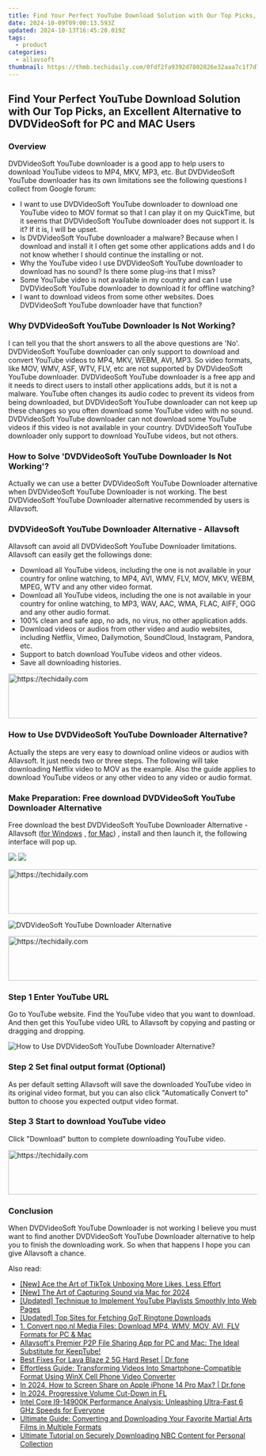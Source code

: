 ```yaml
---
title: Find Your Perfect YouTube Download Solution with Our Top Picks, an Excellent Alternative to DVDVideoSoft for PC and MAC Users
date: 2024-10-09T09:00:13.593Z
updated: 2024-10-13T16:45:20.019Z
tags:
  - product
categories:
  - allavsoft
thumbnail: https://thmb.techidaily.com/0fdf2fa9392d7802826e32aaa7c1f7d7a9d236164e77dff001f4eb865ae62af5.jpg
---
```


## Find Your Perfect YouTube Download Solution with Our Top Picks, an Excellent Alternative to DVDVideoSoft for PC and MAC Users

### Overview

DVDVideoSoft YouTube downloader is a good app to help users to download YouTube videos to MP4, MKV, MP3, etc. But DVDVideoSoft YouTube downloader has its own limitations see the following questions I collect from Google forum:

* I want to use DVDVideoSoft YouTube downloader to download one YouTube video to MOV format so that I can play it on my QuickTime, but it seems that DVDVideoSoft YouTube downloader does not support it. Is it? If it is, I will be upset.
* Is DVDVideoSoft YouTube downloader a malware? Because when I download and install it I often get some other applications adds and I do not know whether I should continue the installing or not.
* Why the YouTube video I use DVDVideoSoft YouTube downloader to download has no sound? Is there some plug-ins that I miss?
* Some YouTube video is not available in my country and can I use DVDVideoSoft YouTube downloader to download it for offline watching?
* I want to download videos from some other websites. Does DVDVideoSoft YouTube downloader have that function?

### Why DVDVideoSoft YouTube Downloader Is Not Working?

I can tell you that the short answers to all the above questions are 'No'. DVDVideoSoft YouTube downloader can only support to download and convert YouTube videos to MP4, MKV, WEBM, AVI, MP3\. So video formats, like MOV, WMV, ASF, WTV, FLV, etc are not supported by DVDVideoSoft YouTube downloader. DVDVideoSoft YouTube downloader is a free app and it needs to direct users to install other applications adds, but it is not a malware. YouTube often changes its audio codec to prevent its videos from being downloaded, but DVDVideoSoft YouTube downloader can not keep up these changes so you often download some YouTube video with no sound. DVDVideoSoft YouTube downloader can not download some YouTube videos if this video is not available in your country. DVDVideoSoft YouTube downloader only support to download YouTube videos, but not others.

### How to Solve 'DVDVideoSoft YouTube Downloader Is Not Working'?

Actually we can use a better DVDVideoSoft YouTube Downloader alternative when DVDVideoSoft YouTube Downloader is not working. The best DVDVideoSoft YouTube Downloader alternative recommended by users is Allavsoft.

### DVDVideoSoft YouTube Downloader Alternative - Allavsoft

Allavsoft can avoid all DVDVideoSoft YouTube Downloader limitations. Allavsoft can easily get the followings done:

* Download all YouTube videos, including the one is not available in your country for online watching, to MP4, AVI, WMV, FLV, MOV, MKV, WEBM, MPEG, WTV and any other video format.
* Download all YouTube videos, including the one is not available in your country for online watching, to MP3, WAV, AAC, WMA, FLAC, AIFF, OGG and any other audio format.
* 100% clean and safe app, no ads, no virus, no other application adds.
* Download videos or audios from other video and audio websites, including Netflix, Vimeo, Dailymotion, SoundCloud, Instagram, Pandora, etc.
* Support to batch download YouTube videos and other videos.
* Save all downloading histories.

<!-- affiliate ads begin -->
<a href="https://appsumo.8odi.net/c/5597632/2082542/7443" target="_top" id="2082542">
  <img src="//a.impactradius-go.com/display-ad/7443-2082542" border="0" alt="https://techidaily.com" width="728" height="90"/>
</a>
<img height="0" width="0" src="https://appsumo.8odi.net/i/5597632/2082542/7443" style="position:absolute;visibility:hidden;" border="0" />
<!-- affiliate ads end -->

### How to Use DVDVideoSoft YouTube Downloader Alternative?

Actually the steps are very easy to download online videos or audios with Allavsoft. It just needs two or three steps. The following will take downloading Netflix video to MOV as the example. Also the guide applies to download YouTube videos or any other video to any video or audio format.

### Make Preparation: Free download DVDVideoSoft YouTube Downloader Alternative

Free download the best DVDVideoSoft YouTube Downloader Alternative - Allavsoft ([for Windows](https://tools.techidaily.com/allavsoft/products/) , [for Mac](https://tools.techidaily.com/allavsoft/products/)) , install and then launch it, the following interface will pop up.

[![](https://www.allavsoft.com/how-to/../images/how-to/free-download-win.jpg)](https://tools.techidaily.com/allavsoft/products/) [![](https://www.allavsoft.com/how-to/../images/how-to/free-download-mac.jpg)](https://tools.techidaily.com/allavsoft/products/)

<!-- affiliate ads begin -->
<a href="https://ephamedtechinc.pxf.io/c/5597632/2136625/26400" target="_top" id="2136625">
  <img src="//a.impactradius-go.com/display-ad/26400-2136625" border="0" alt="https://techidaily.com" width="728" height="90"/>
</a>
<img height="0" width="0" src="https://ephamedtechinc.pxf.io/i/5597632/2136625/26400" style="position:absolute;visibility:hidden;" border="0" />
<!-- affiliate ads end -->

![DVDVideoSoft YouTube Downloader Alternative](https://www.allavsoft.com/how-to/../images/allavsoft/screen-shot-600.jpg)

<!-- affiliate ads begin -->
<a href="https://aligracehair.sjv.io/c/5597632/1896510/19272" target="_top" id="1896510">
  <img src="//a.impactradius-go.com/display-ad/19272-1896510" border="0" alt="https://techidaily.com" width="728" height="90"/>
</a>
<img height="0" width="0" src="https://aligracehair.sjv.io/i/5597632/1896510/19272" style="position:absolute;visibility:hidden;" border="0" />
<!-- affiliate ads end -->

### Step 1 Enter YouTube URL

Go to YouTube website. Find the YouTube video that you want to download. And then get this YouTube video URL to Allavsoft by copying and pasting or dragging and dropping.

![How to Use DVDVideoSoft YouTube Downloader Alternative?](https://www.allavsoft.com/how-to/../images/how-to/download-rtmp-video/download-rtmp-video.jpg)

### Step 2 Set final output format (Optional)

As per default setting Allavsoft will save the downloaded YouTube video in its original video format, but you can also click "Automatically Convert to" button to choose you expected output video format.

### Step 3 Start to download YouTube video

Click "Download" button to complete downloading YouTube video.

<!-- affiliate ads begin -->
<a href="https://appsumo.8odi.net/c/5597632/2094480/7443" target="_top" id="2094480">
  <img src="//a.impactradius-go.com/display-ad/7443-2094480" border="0" alt="https://techidaily.com" width="728" height="90"/>
</a>
<img height="0" width="0" src="https://appsumo.8odi.net/i/5597632/2094480/7443" style="position:absolute;visibility:hidden;" border="0" />
<!-- affiliate ads end -->

### Conclusion

When DVDVideoSoft YouTube Downloader is not working I believe you must want to find another DVDVideoSoft YouTube Downloader alternative to help you to finish the downloading work. So when that happens I hope you can give Allavsoft a chance.

<ins class="adsbygoogle"
     style="display:block"
     data-ad-format="autorelaxed"
     data-ad-client="ca-pub-7571918770474297"
     data-ad-slot="1223367746"></ins>

<ins class="adsbygoogle"
     style="display:block"
     data-ad-client="ca-pub-7571918770474297"
     data-ad-slot="8358498916"
     data-ad-format="auto"
     data-full-width-responsive="true"></ins>

<span class="atpl-alsoreadstyle">Also read:</span>
<div><ul>
<li><a href="https://extra-tips.techidaily.com/new-ace-the-art-of-tiktok-unboxing-more-likes-less-effort/"><u>[New] Ace the Art of TikTok Unboxing More Likes, Less Effort</u></a></li>
<li><a href="https://video-screen-grab.techidaily.com/new-the-art-of-capturing-sound-via-mac-for-2024/"><u>[New] The Art of Capturing Sound via Mac for 2024</u></a></li>
<li><a href="https://youtube-data.techidaily.com/ed-technique-to-implement-youtube-playlists-smoothly-into-web-pages/"><u>[Updated] Technique to Implement YouTube Playlists Smoothly Into Web Pages</u></a></li>
<li><a href="https://some-approaches.techidaily.com/updated-top-sites-for-fetching-got-ringtone-downloads/"><u>[Updated] Top Sites for Fetching GoT Ringtone Downloads</u></a></li>
<li><a href="https://win-cheats.techidaily.com/1-convert-nponl-media-files-download-mp4-wmv-mov-avi-flv-formats-for-pc-and-mac/"><u>1. Convert npo.nl Media Files: Download MP4, WMV, MOV, AVI, FLV Formats for PC & Mac</u></a></li>
<li><a href="https://win-cheats.techidaily.com/allavsofts-premier-p2p-file-sharing-app-for-pc-and-mac-the-ideal-substitute-for-keeptube/"><u>Allavsoft's Premier P2P File Sharing App for PC and Mac: The Ideal Substitute for KeepTube!</u></a></li>
<li><a href="https://techidaily.com/best-fixes-for-lava-blaze-2-5g-hard-reset-drfone-by-drfone-reset-android-reset-android/"><u>Best Fixes For Lava Blaze 2 5G Hard Reset | Dr.fone</u></a></li>
<li><a href="https://some-guidance.techidaily.com/effortless-guide-transforming-videos-into-smartphone-compatible-format-using-winx-cell-phone-video-converter/"><u>Effortless Guide: Transforming Videos Into Smartphone-Compatible Format Using WinX Cell Phone Video Converter</u></a></li>
<li><a href="https://screen-mirror.techidaily.com/in-2024-how-to-screen-share-on-apple-iphone-14-pro-max-drfone-by-drfone-ios/"><u>In 2024, How to Screen Share on Apple iPhone 14 Pro Max? | Dr.fone</u></a></li>
<li><a href="https://extra-skills.techidaily.com/in-2024-progressive-volume-cut-down-in-fl/"><u>In 2024, Progressive Volume Cut-Down in FL</u></a></li>
<li><a href="https://some-knowledge.techidaily.com/intel-core-i9-14900k-performance-analysis-unleashing-ultra-fast-6-ghz-speeds-for-everyone/"><u>Intel Core I9-14900K Performance Analysis: Unleashing Ultra-Fast 6 GHz Speeds for Everyone</u></a></li>
<li><a href="https://win-cheats.techidaily.com/ultimate-guide-converting-and-downloading-your-favorite-martial-arts-films-in-multiple-formats/"><u>Ultimate Guide: Converting and Downloading Your Favorite Martial Arts Films in Multiple Formats</u></a></li>
<li><a href="https://win-cheats.techidaily.com/ultimate-tutorial-on-securely-downloading-nbc-content-for-personal-collection/"><u>Ultimate Tutorial on Securely Downloading NBC Content for Personal Collection</u></a></li>
</ul></div>

